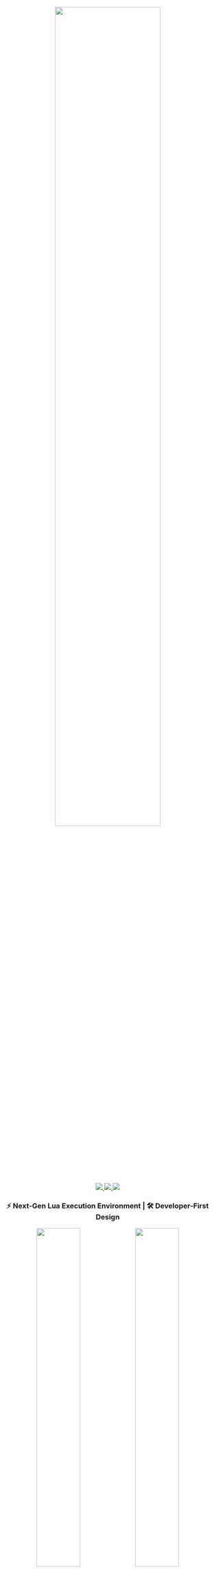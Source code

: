 <p align="center">
  <img width="70%" src="https://user-images.githubusercontent.com/98148217/236020704-b931f1b0-3c4b-4bd3-95fb-f0c22e40a093.png">
</p>

<p align="center">
  <a href="https://discord.gg/t8WMq5JKaK">
    <img src="https://dcbadge.vercel.app/api/server/NQY28YSVAb?style=flat">
  </a>
  <a href="https://github.com/LExteamz/LInjector/releases">
    <img src="https://img.shields.io/github/v/release/LExteamz/LInjector?color=success&label=version">
  </a>
  <a href="https://github.com/LExteamz/LInjector/blob/main/LICENSE">
    <img src="https://img.shields.io/github/license/LExteamz/LInjector?color=blue">
  </a>
</p>

<h3 align="center">⚡ Next-Gen Lua Execution Environment | 🛠️ Developer-First Design</h3>

<div align="center">
  <img src="https://github.com/LExteamz/LInjector/assets/98148217/ec726092-c282-4570-80dd-d7e061215cb0" width="45%">
  <img src="https://github.com/LExteamz/LInjector/assets/147359654/a32c944e-5240-4d35-bfeb-786e4918860a" width="45%">
</div>

## 🌟 Features That Shine
- 🔓 **100% Open Source** - Full transparency with MIT License
- 🛡️ **Security First** - Community-vetted codebase
- ✨ **VS Code Power** - Monaco editor integration
- 🧩 **Modular Architecture** - Easy to extend and customize
- 📦 **DLL Flexibility** - Bring your own injection method

```csharp
// Example of clean architecture
public class ScriptExecutor
{
    private readonly IInjectionService _injector;
    
    public ScriptExecutor(IInjectionService injector)
    {
        _injector = injector;
    }
    
    public void Execute(string script)
    {
        if(ValidateScript(script))
        {
            _injector.Run(script);
        }
    }
}
```

## 🌐 Ecosystem Integration
- 🔗 Krnl API - Core execution environment

- 📜 MastersMZ Scripts - Script repository

- 🎮 Roblox UNC Patches - Game compatibility layer

## 🤝 Contributing
- We welcome contributions! Please see our contribution guidelines and join our Discord community for discussion.
